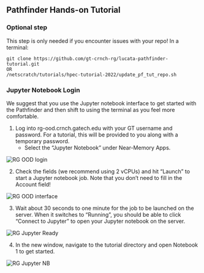 ## Pathfinder Hands-on Tutorial


### Optional step 

This step is only needed if you encounter issues with your repo! In a terminal:
```
git clone https://github.com/gt-crnch-rg/lucata-pathfinder-tutorial.git
OR
/netscratch/tutorials/hpec-tutorial-2022/update_pf_tut_repo.sh
```


### Jupyter Notebook Login
We suggest that you use the Jupyter notebook interface to get started with the Pathfinder and then shift to using the terminal as you feel more comfortable. 

1) Log into rg-ood.crnch.gatech.edu with your GT username and password. For a tutorial, this will be provided to you along with a temporary password.
    - Select the “Jupyter Notebook” under Near-Memory Apps.

![RG OOD login](https://github.com/gt-crnch-rg/lucata-pathfinder-tutorial/blob/3f9fe71688842bbb05eccfa87dca145700de301e/code/resources/figs/rg_ood_login.png "RG OOD Login")

2) Check the fields (we recommend using 2 vCPUs) and hit “Launch” to start a Jupyter notebook job. Note that you don’t need to fill in the Account field!

![RG OOD interface](https://github.com/gt-crnch-rg/lucata-pathfinder-tutorial/blob/3f9fe71688842bbb05eccfa87dca145700de301e/code/resources/figs/rg_ood_launch_job.png "RG Job Interface")

3) Wait about 30 seconds to one minute for the job to be launched on the server. When it switches to “Running”, you should be able to click “Connect to Jupyter” to open your Jupyter notebook on the server.

![RG Jupyter Ready](https://github.com/gt-crnch-rg/lucata-pathfinder-tutorial/blob/3f9fe71688842bbb05eccfa87dca145700de301e/code/resources/figs/rg_ood_job_creation.png "RG Jupyter Job Ready")

4) In the new window, navigate to the tutorial directory and open Notebook 1 to get started.

![RG Jupyter NB](https://github.com/gt-crnch-rg/lucata-pathfinder-tutorial/blob/3f9fe71688842bbb05eccfa87dca145700de301e/code/resources/figs/rg_jupyter_notebook_interface.png "RG Jupyter NB Interface")
